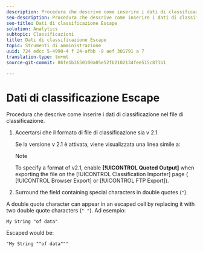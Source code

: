 ```yaml
---
description: Procedura che descrive come inserire i dati di classificazione nel file di classificazione.
seo-description: Procedura che descrive come inserire i dati di classificazione nel file di classificazione.
seo-title: Dati di classificazione Escape
solution: Analytics
subtopic: Classificazioni
title: Dati di classificazione Escape
topic: Strumenti di amministrazione
uuid: 724 edcc 5-4990-4 f 24-afbb -9 aef 301791 a 7
translation-type: tm+mt
source-git-commit: 86fe1b3650100a05e52fb2102134fee515c871b1

---
```



# Dati di classificazione Escape

Procedura che descrive come inserire i dati di classificazione nel file di classificazione.

<!--Meike, please check this page against orginal. It might be missing information. -->

1. Accertarsi che il formato di file di classificazione sia v 2.1.

   Se la versione v 2.1 è attivata, viene visualizzata una linea simile a:

   >[!NOTE]
   >
   >To specify a format of v2.1, enable **[!UICONTROL Quoted Output]** when exporting the file on the [!UICONTROL Classification Importer] page ( [!UICONTROL Browser Export] or [!UICONTROL FTP Export]).

1. Surround the field containing special characters in double quotes (`"`).

A double quote character can appear in an escaped cell by replacing it with two double quote characters (`" "`). Ad esempio:

```
My String "of data"
```

Escaped would be:

```
"My String ""of data"""
```
